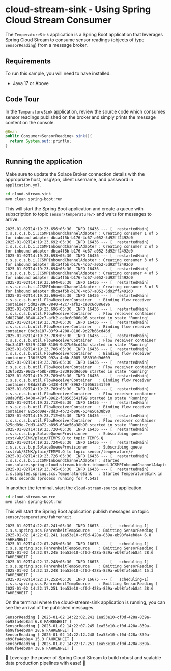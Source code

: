 # cloud-stream-sink - Using Spring Cloud Stream Consumer

The `TemperatureSink` application is a Spring Boot application that leverages Spring Cloud Stream to consume sensor readings (objects of type `SensorReading`) from a message broker.

## Requirements

To run this sample, you will need to have installed:

- Java 17 or Above

## Code Tour

In the `TemperatureSink` application, review the source code which consumes sensor readings published on the broker and simply prints the message content on the console.

```java
@Bean
public Consumer<SensorReading> sink(){
  return System.out::println;
}
```

## Running the application

Make sure to update the Solace Broker connection details with the appropriate host, msgVpn, client username, and password in `application.yml`.

```sh
cd cloud-stream-sink
mvn clean spring-boot:run
```

This will start the Spring Boot application and create a queue with subscription to topic ```sensor/temperature/>``` and waits for messages to arrive.

```
2025-01-02T14:19:23.656+05:30  INFO 16436 --- [  restartedMain] c.s.s.c.s.b.i.JCSMPInboundChannelAdapter : Creating consumer 1 of 5 for inbound adapter dbca4f5b-b176-4c67-a052-5d92ff2492d0
2025-01-02T14:19:23.692+05:30  INFO 16436 --- [  restartedMain] c.s.s.c.s.b.i.JCSMPInboundChannelAdapter : Creating consumer 2 of 5 for inbound adapter dbca4f5b-b176-4c67-a052-5d92ff2492d0
2025-01-02T14:19:23.693+05:30  INFO 16436 --- [  restartedMain] c.s.s.c.s.b.i.JCSMPInboundChannelAdapter : Creating consumer 3 of 5 for inbound adapter dbca4f5b-b176-4c67-a052-5d92ff2492d0
2025-01-02T14:19:23.694+05:30  INFO 16436 --- [  restartedMain] c.s.s.c.s.b.i.JCSMPInboundChannelAdapter : Creating consumer 4 of 5 for inbound adapter dbca4f5b-b176-4c67-a052-5d92ff2492d0
2025-01-02T14:19:23.694+05:30  INFO 16436 --- [  restartedMain] c.s.s.c.s.b.i.JCSMPInboundChannelAdapter : Creating consumer 5 of 5 for inbound adapter dbca4f5b-b176-4c67-a052-5d92ff2492d0
2025-01-02T14:19:23.696+05:30  INFO 16436 --- [  restartedMain] c.s.s.c.s.b.util.FlowReceiverContainer   : Binding flow receiver container 5d027806-8840-42c7-afb2-ce0c6d086e96
2025-01-02T14:19:23.696+05:30  INFO 16436 --- [  restartedMain] c.s.s.c.s.b.util.FlowReceiverContainer   : Flow receiver container 5d027806-8840-42c7-afb2-ce0c6d086e96 started in state 'Running'
2025-01-02T14:19:23.703+05:30  INFO 16436 --- [  restartedMain] c.s.s.c.s.b.util.FlowReceiverContainer   : Binding flow receiver container 0bc3a187-83f9-4208-8186-9d27b66cd46d
2025-01-02T14:19:23.703+05:30  INFO 16436 --- [  restartedMain] c.s.s.c.s.b.util.FlowReceiverContainer   : Flow receiver container 0bc3a187-83f9-4208-8186-9d27b66cd46d started in state 'Running'
2025-01-02T14:19:23.706+05:30  INFO 16436 --- [  restartedMain] c.s.s.c.s.b.util.FlowReceiverContainer   : Binding flow receiver container 136f5825-992a-4b8b-8085-383910d9d609
2025-01-02T14:19:23.706+05:30  INFO 16436 --- [  restartedMain] c.s.s.c.s.b.util.FlowReceiverContainer   : Flow receiver container 136f5825-992a-4b8b-8085-383910d9d609 started in state 'Running'
2025-01-02T14:19:23.709+05:30  INFO 16436 --- [  restartedMain] c.s.s.c.s.b.util.FlowReceiverContainer   : Binding flow receiver container 98da8fd5-b438-479f-8962-f30563541f99
2025-01-02T14:19:23.709+05:30  INFO 16436 --- [  restartedMain] c.s.s.c.s.b.util.FlowReceiverContainer   : Flow receiver container 98da8fd5-b438-479f-8962-f30563541f99 started in state 'Running'
2025-01-02T14:19:23.712+05:30  INFO 16436 --- [  restartedMain] c.s.s.c.s.b.util.FlowReceiverContainer   : Binding flow receiver container 825cd09e-7dd3-4b72-b896-634e56a38b90
2025-01-02T14:19:23.712+05:30  INFO 16436 --- [  restartedMain] c.s.s.c.s.b.util.FlowReceiverContainer   : Flow receiver container 825cd09e-7dd3-4b72-b896-634e56a38b90 started in state 'Running'
2025-01-02T14:19:23.720+05:30  INFO 16436 --- [  restartedMain] c.s.s.c.s.b.p.SolaceQueueProvisioner     : Subscribing queue scst/wk/SINK/plain/TEMPS.Q to topic TEMPS.Q
2025-01-02T14:19:23.724+05:30  INFO 16436 --- [  restartedMain] c.s.s.c.s.b.p.SolaceQueueProvisioner     : Subscribing queue scst/wk/SINK/plain/TEMPS.Q to topic sensor/temperature/>
2025-01-02T14:19:23.726+05:30  INFO 16436 --- [  restartedMain] c.s.s.c.s.b.i.JCSMPInboundChannelAdapter : started com.solace.spring.cloud.stream.binder.inbound.JCSMPInboundChannelAdapter@deb5bccf
2025-01-02T14:19:23.745+05:30  INFO 16436 --- [  restartedMain] c.s.samples.spring.scs.TemperatureSink   : Started TemperatureSink in 3.961 seconds (process running for 4.542)
```

In another the terminal, start the ```cloud-stream-source``` application.

```sh
cd cloud-stream-source
mvn clean spring-boot:run
```

This will start the Spring Boot application publish messages on topic ```sensor/temperature/fahrenheit```.


```
2025-01-02T14:22:02.241+05:30  INFO 16675 --- [   scheduling-1] c.s.s.spring.scs.FahrenheitTempSource    : Emitting SensorReading [ 2025-01-02 14:22:02.241 1ea53e10-cf0d-428a-839a-eb98fa4eb8a4 6.8 FAHRENHEIT ]
2025-01-02T14:22:07.245+05:30  INFO 16675 --- [   scheduling-1] c.s.s.spring.scs.FahrenheitTempSource    : Emitting SensorReading [ 2025-01-02 14:22:07.245 1ea53e10-cf0d-428a-839a-eb98fa4eb8a4 28.6 FAHRENHEIT ]
2025-01-02T14:22:12.248+05:30  INFO 16675 --- [   scheduling-1] c.s.s.spring.scs.FahrenheitTempSource    : Emitting SensorReading [ 2025-01-02 14:22:12.248 1ea53e10-cf0d-428a-839a-eb98fa4eb8a4 15.3 FAHRENHEIT ]
2025-01-02T14:22:17.252+05:30  INFO 16675 --- [   scheduling-1] c.s.s.spring.scs.FahrenheitTempSource    : Emitting SensorReading [ 2025-01-02 14:22:17.251 1ea53e10-cf0d-428a-839a-eb98fa4eb8a4 38.6 FAHRENHEIT ]
```

On the terminal where the cloud-stream-sink application is running, you can see the arrival of the published messages.

```
SensorReading [ 2025-01-02 14:22:02.241 1ea53e10-cf0d-428a-839a-eb98fa4eb8a4 6.8 FAHRENHEIT ]
SensorReading [ 2025-01-02 14:22:07.245 1ea53e10-cf0d-428a-839a-eb98fa4eb8a4 28.6 FAHRENHEIT ]
SensorReading [ 2025-01-02 14:22:12.248 1ea53e10-cf0d-428a-839a-eb98fa4eb8a4 15.3 FAHRENHEIT ]
SensorReading [ 2025-01-02 14:22:17.251 1ea53e10-cf0d-428a-839a-eb98fa4eb8a4 38.6 FAHRENHEIT ]
```

🚀 Leverage the power of Spring Cloud Stream to build robust and scalable data production pipelines with ease! 🚀

